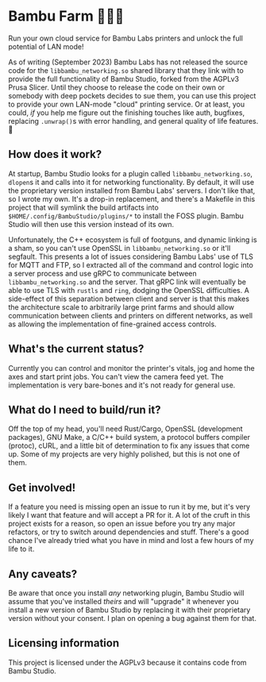 # Bambu Farm 🧑🏽‍🌾

Run your own cloud service for Bambu Labs printers and unlock the full potential of LAN mode!

As of writing (September 2023) Bambu Labs has not released the source code for the `libbambu_networking.so` shared library that they link with to provide the full functionality of Bambu Studio, forked from the AGPLv3 Prusa Slicer. Until they choose to release the code on their own or somebody with deep pockets decides to sue them, you can use this project to provide your own LAN-mode "cloud" printing service. Or at least, you could, *if* you help me figure out the finishing touches like auth, bugfixes, replacing `.unwrap()`s with error handling, and general quality of life features. 👀

## How does it work?

At startup, Bambu Studio looks for a plugin called `libbambu_networking.so`, `dlopen`s it and calls into it for networking functionality. By default, it will use the proprietary version installed from Bambu Labs' servers. I don't like that, so I wrote my own. It's a drop-in replacement, and there's a Makefile in this project that will symlink the build artifacts into `$HOME/.config/BambuStudio/plugins/*` to install the FOSS plugin. Bambu Studio will then use this version instead of its own.

Unfortunately, the C++ ecosystem is full of footguns, and dynamic linking is a sham, so you can't use OpenSSL in `libbambu_networking.so` or it'll segfault. This presents a lot of issues considering Bambu Labs' use of TLS for MQTT and FTP, so I extracted all of the command and control logic into a server process and use gRPC to communicate between `libbambu_networking.so` and the server. That gRPC link will eventually be able to use TLS with `rustls` and `ring`, dodging the OpenSSL difficulties. A side-effect of this separation between client and server is that this makes the architecture scale to arbitrarily large print farms and should allow communication between clients and printers on different networks, as well as allowing the implementation of fine-grained access controls.

## What's the current status?

Currently you can control and monitor the printer's vitals, jog and home the axes and start print jobs. You can't view the camera feed yet. The implementation is very bare-bones and it's not ready for general use.

## What do I need to build/run it?

Off the top of my head, you'll need Rust/Cargo, OpenSSL (development packages), GNU Make, a C/C++ build system, a protocol buffers compiler (protoc), cURL, and a little bit of determination to fix any issues that come up. Some of my projects are very highly polished, but this is not one of them.

## Get involved!

If a feature you need is missing open an issue to run it by me, but it's very likely I want that feature and will accept a PR for it. A lot of the cruft in this project exists for a reason, so open an issue before you try any major refactors, or try to switch around dependencies and stuff. There's a good chance I've already tried what you have in mind and lost a few hours of my life to it.

## Any caveats?

Be aware that once you install *any* networking plugin, Bambu Studio will assume that you've installed *theirs* and will "upgrade" it whenever you install a new version of Bambu Studio by replacing it with their proprietary version without your consent. I plan on opening a bug against them for that.

## Licensing information

This project is licensed under the AGPLv3 because it contains code from Bambu Studio.
